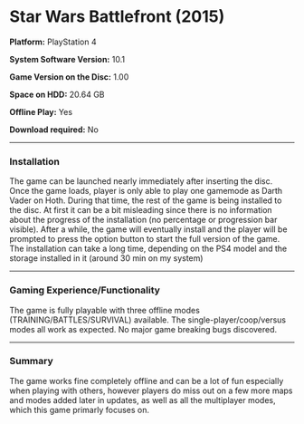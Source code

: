 # Star Wars Battlefront (2015)

__Platform:__ PlayStation 4

__System Software Version:__ 10.1

__Game Version on the Disc:__ 1.00

__Space on HDD:__ 20.64 GB

__Offline Play:__ Yes

__Download required:__ No
___
### Installation
The game can be launched nearly immediately after inserting the disc. Once the game loads, player is only able to play one gamemode as Darth Vader on Hoth. During that time, the rest of the game is being installed to the disc. At first it can be a bit misleading since there is no information about the progress of the installation (no percentage or progression bar visible). After a while, the game will eventually install and the player will be prompted to press the option button to start the full version of the game. The installation can take a long time, depending on the PS4 model and the storage installed in it (around 30 min on my system)
___
### Gaming Experience/Functionality
The game is fully playable with three offline modes (TRAINING/BATTLES/SURVIVAL) available. The single-player/coop/versus modes all work as expected. No major game breaking bugs discovered.
___
### Summary
The game works fine completely offline and can be a lot of fun especially when playing with others, however players do miss out on a few more maps and modes added later in updates, as well as all the multiplayer modes, which this game primarly focuses on.
